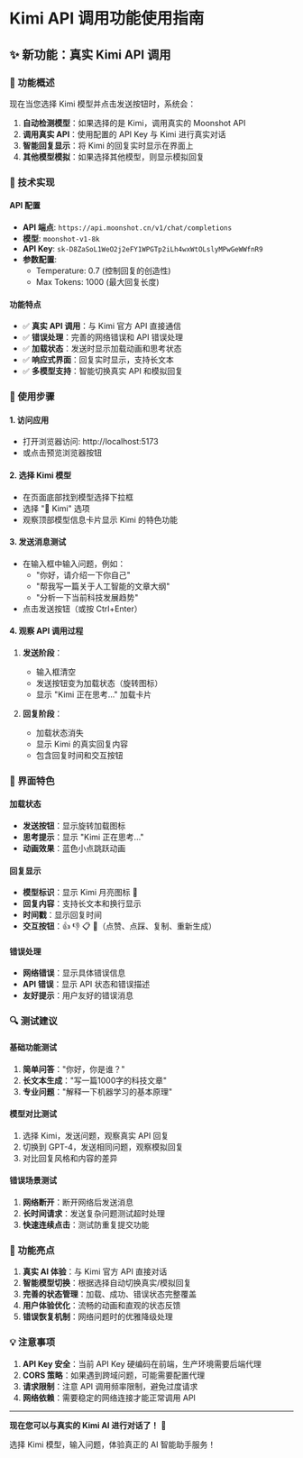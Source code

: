 # Kimi API 调用功能使用指南

## ✨ 新功能：真实 Kimi API 调用

### 🎯 功能概述

现在当您选择 Kimi 模型并点击发送按钮时，系统会：

1. **自动检测模型**：如果选择的是 Kimi，调用真实的 Moonshot API
2. **调用真实 API**：使用配置的 API Key 与 Kimi 进行真实对话
3. **智能回复显示**：将 Kimi 的回复实时显示在界面上
4. **其他模型模拟**：如果选择其他模型，则显示模拟回复

### 🔧 技术实现

#### API 配置

- **API 端点**: `https://api.moonshot.cn/v1/chat/completions`
- **模型**: `moonshot-v1-8k`
- **API Key**: `sk-D8ZaSoL1WeO2j2eFY1WPGTp2iLh4wxWtOLslyMPwGeWWfnR9`
- **参数配置**:
  - Temperature: 0.7 (控制回复的创造性)
  - Max Tokens: 1000 (最大回复长度)

#### 功能特点

- ✅ **真实 API 调用**：与 Kimi 官方 API 直接通信
- ✅ **错误处理**：完善的网络错误和 API 错误处理
- ✅ **加载状态**：发送时显示加载动画和思考状态
- ✅ **响应式界面**：回复实时显示，支持长文本
- ✅ **多模型支持**：智能切换真实 API 和模拟回复

### 🧪 使用步骤

#### 1. 访问应用

- 打开浏览器访问: http://localhost:5173
- 或点击预览浏览器按钮

#### 2. 选择 Kimi 模型

- 在页面底部找到模型选择下拉框
- 选择 "🌙 Kimi" 选项
- 观察顶部模型信息卡片显示 Kimi 的特色功能

#### 3. 发送消息测试

- 在输入框中输入问题，例如：
  - "你好，请介绍一下你自己"
  - "帮我写一篇关于人工智能的文章大纲"
  - "分析一下当前科技发展趋势"
- 点击发送按钮（或按 Ctrl+Enter）

#### 4. 观察 API 调用过程

1. **发送阶段**：
   - 输入框清空
   - 发送按钮变为加载状态（旋转图标）
   - 显示 "Kimi 正在思考..." 加载卡片

2. **回复阶段**：
   - 加载状态消失
   - 显示 Kimi 的真实回复内容
   - 包含回复时间和交互按钮

### 🎨 界面特色

#### 加载状态

- **发送按钮**：显示旋转加载图标
- **思考提示**：显示 "Kimi 正在思考..."
- **动画效果**：蓝色小点跳跃动画

#### 回复显示

- **模型标识**：显示 Kimi 月亮图标 🌙
- **回复内容**：支持长文本和换行显示
- **时间戳**：显示回复时间
- **交互按钮**：👍 👎 📋 🔄（点赞、点踩、复制、重新生成）

#### 错误处理

- **网络错误**：显示具体错误信息
- **API 错误**：显示 API 状态和错误描述
- **友好提示**：用户友好的错误消息

### 🔍 测试建议

#### 基础功能测试

1. **简单问答**："你好，你是谁？"
2. **长文本生成**："写一篇1000字的科技文章"
3. **专业问题**："解释一下机器学习的基本原理"

#### 模型对比测试

1. 选择 Kimi，发送问题，观察真实 API 回复
2. 切换到 GPT-4，发送相同问题，观察模拟回复
3. 对比回复风格和内容的差异

#### 错误场景测试

1. **网络断开**：断开网络后发送消息
2. **长时间请求**：发送复杂问题测试超时处理
3. **快速连续点击**：测试防重复提交功能

### 🚀 功能亮点

1. **真实 AI 体验**：与 Kimi 官方 API 直接对话
2. **智能模型切换**：根据选择自动切换真实/模拟回复
3. **完善的状态管理**：加载、成功、错误状态完整覆盖
4. **用户体验优化**：流畅的动画和直观的状态反馈
5. **错误恢复机制**：网络问题时的优雅降级处理

### 💡 注意事项

1. **API Key 安全**：当前 API Key 硬编码在前端，生产环境需要后端代理
2. **CORS 策略**：如果遇到跨域问题，可能需要配置代理
3. **请求限制**：注意 API 调用频率限制，避免过度请求
4. **网络依赖**：需要稳定的网络连接才能正常调用 API

---

**现在您可以与真实的 Kimi AI 进行对话了！** 🎉

选择 Kimi 模型，输入问题，体验真正的 AI 智能助手服务！
